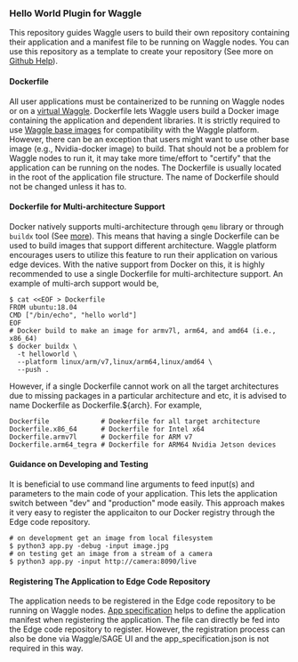 ### Hello World Plugin for Waggle

This repository guides Waggle users to build their own repository containing their application and a manifest file to be running on Waggle nodes. You can use this repository as a template to create your repository (See more on [Github Help](https://help.github.com/en/github/creating-cloning-and-archiving-repositories/creating-a-repository-from-a-template)).

#### Dockerfile

All user applications must be containerized to be running on Waggle nodes or on a [virtual Waggle](https://github.com/waggle-sensor/waggle-node). Dockerfile lets Waggle users build a Docker image containing the application and dependent libraries. It is strictly required to use [Waggle base images](https://github.com/waggle-sensor/edge-plugins#which-waggle-image-i-choose-for-my-application) for compatibility with the Waggle platform. However, there can be an exception that users might want to use other base image (e.g., Nvidia-docker image) to build. That should not be a problem for Waggle nodes to run it, it may take more time/effort to "certify" that the application can be running on the nodes. The Dockerfile is usually located in the root of the application file structure. The name of Dockerfile should not be changed unless it has to.

#### Dockerfile for Multi-architecture Support

Docker natively supports multi-architecture through `qemu` library or through `buildx` tool (See [more](https://docs.docker.com/docker-for-mac/multi-arch/)). This means that having a single Dockerfile can be used to build images that support different architecture. Waggle platform encourages users to utilize this feature to run their application on various edge devices. With the native support from Docker on this, it is highly recommended to use a single Dockerfile for multi-architecture support. An example of multi-arch support would be,

```
$ cat <<EOF > Dockerfile
FROM ubuntu:18.04
CMD ["/bin/echo", "hello world"]
EOF
# Docker build to make an image for armv7l, arm64, and amd64 (i.e., x86_64)
$ docker buildx \
  -t helloworld \
  --platform linux/arm/v7,linux/arm64,linux/amd64 \
  --push .
```

However, if a single Dockerfile cannot work on all the target architectures due to missing packages in a particular architecture and etc, it is advised to name Dockerfile as Dockerfile.${arch}. For example,

```
Dockerfile             # Doekerfile for all target architecture
Dockerfile.x86_64      # Dockerfile for Intel x64
Dockerfile.armv7l      # Dockerfile for ARM v7
Dockerfile.arm64_tegra # Dockerfile for ARM64 Nvidia Jetson devices
```

#### Guidance on Developing and Testing

It is beneficial to use command line arguments to feed input(s) and parameters to the main code of your application. This lets the application switch between "dev" and "production" mode easily. This approach makes it very easy to register the applicaiton to our Docker registry through the Edge code repository.

```
# on development get an image from local filesystem
$ python3 app.py -debug -input image.jpg
# on testing get an image from a stream of a camera
$ python3 app.py -input http://camera:8090/live
```

#### Registering The Application to Edge Code Repository

The application needs to be registered in the Edge code repository to be running on Waggle nodes. [App specification](sage.json) helps to define the application manifest when registering the application. The file can directly be fed into the Edge code repository to register. However, the registration process can also be done via Waggle/SAGE UI and the app_specification.json is not required in this way.
